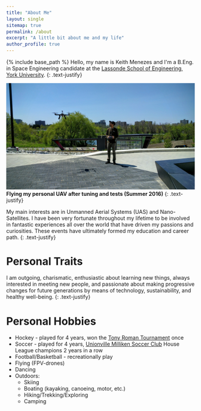 ```yaml
---
title: "About Me"
layout: single
sitemap: true
permalink: /about
excerpt: "A little bit about me and my life"
author_profile: true
---
```


{% include base_path %}
Hello, my name is Keith Menezes and I'm a B.Eng. in Space Engineering candidate at the [Lassonde School of Engineering, York University](http://www.lassonde.yorku.ca/).
{: .text-justify}

![Flying my personal UAV after tuning and tests (Summer 2016)](/assets/images/fly.jpg "Flying my personal UAV after tuning and tests (Summer 2016)")
__Flying my personal UAV after tuning and tests (Summer 2016)__
{: .text-justify}

My main interests are in Unmanned Aerial Systems (UAS) and Nano-Satellites. I have been very fortunate throughout my lifetime to be involved in fantastic experiences all over the world that have driven my passions and curiosities. These events have ultimately formed my education and career path.
{: .text-justify}

Personal Traits
===============
I am outgoing, charismatic, enthusiastic about learning new things, always interested in meeting new people, and passionate about making progressive changes for future generations by means of technology, sustainability, and healthy well-being.
{: .text-justify}

Personal Hobbies
===================
* Hockey - played for 4 years, won the [Tony Roman Tournament](http://www.tchl.org/tr/) once
* Soccer - played for 4 years, [Unionville Milliken Soccer Club](http://www.u-msc.com/) House League champions 2 years in a row
* Football/Basketball - recreationally play
* Flying (FPV-drones)
* Dancing
* Outdoors:
    * Skiing
    * Boating (kayaking, canoeing, motor, etc.)
    * Hiking/Trekking/Exploring
    * Camping
